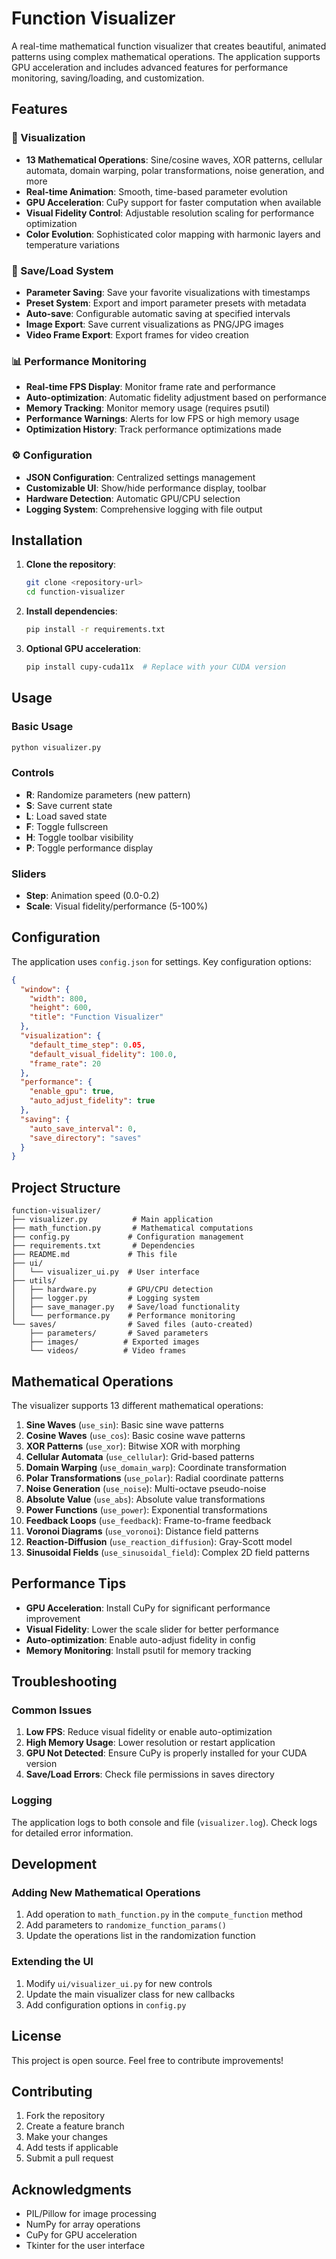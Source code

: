 # Function Visualizer

A real-time mathematical function visualizer that creates beautiful, animated patterns using complex mathematical operations. The application supports GPU acceleration and includes advanced features for performance monitoring, saving/loading, and customization.

## Features

### 🎨 Visualization
- **13 Mathematical Operations**: Sine/cosine waves, XOR patterns, cellular automata, domain warping, polar transformations, noise generation, and more
- **Real-time Animation**: Smooth, time-based parameter evolution
- **GPU Acceleration**: CuPy support for faster computation when available
- **Visual Fidelity Control**: Adjustable resolution scaling for performance optimization
- **Color Evolution**: Sophisticated color mapping with harmonic layers and temperature variations

### 💾 Save/Load System
- **Parameter Saving**: Save your favorite visualizations with timestamps
- **Preset System**: Export and import parameter presets with metadata
- **Auto-save**: Configurable automatic saving at specified intervals
- **Image Export**: Save current visualizations as PNG/JPG images
- **Video Frame Export**: Export frames for video creation

### 📊 Performance Monitoring
- **Real-time FPS Display**: Monitor frame rate and performance
- **Auto-optimization**: Automatic fidelity adjustment based on performance
- **Memory Tracking**: Monitor memory usage (requires psutil)
- **Performance Warnings**: Alerts for low FPS or high memory usage
- **Optimization History**: Track performance optimizations made

### ⚙️ Configuration
- **JSON Configuration**: Centralized settings management
- **Customizable UI**: Show/hide performance display, toolbar
- **Hardware Detection**: Automatic GPU/CPU selection
- **Logging System**: Comprehensive logging with file output

## Installation

1. **Clone the repository**:
   ```bash
   git clone <repository-url>
   cd function-visualizer
   ```

2. **Install dependencies**:
   ```bash
   pip install -r requirements.txt
   ```

3. **Optional GPU acceleration**:
   ```bash
   pip install cupy-cuda11x  # Replace with your CUDA version
   ```

## Usage

### Basic Usage
```bash
python visualizer.py
```

### Controls
- **R**: Randomize parameters (new pattern)
- **S**: Save current state
- **L**: Load saved state
- **F**: Toggle fullscreen
- **H**: Toggle toolbar visibility
- **P**: Toggle performance display

### Sliders
- **Step**: Animation speed (0.0-0.2)
- **Scale**: Visual fidelity/performance (5-100%)

## Configuration

The application uses `config.json` for settings. Key configuration options:

```json
{
  "window": {
    "width": 800,
    "height": 600,
    "title": "Function Visualizer"
  },
  "visualization": {
    "default_time_step": 0.05,
    "default_visual_fidelity": 100.0,
    "frame_rate": 20
  },
  "performance": {
    "enable_gpu": true,
    "auto_adjust_fidelity": true
  },
  "saving": {
    "auto_save_interval": 0,
    "save_directory": "saves"
  }
}
```

## Project Structure

```
function-visualizer/
├── visualizer.py          # Main application
├── math_function.py       # Mathematical computations
├── config.py             # Configuration management
├── requirements.txt       # Dependencies
├── README.md             # This file
├── ui/
│   └── visualizer_ui.py  # User interface
├── utils/
│   ├── hardware.py       # GPU/CPU detection
│   ├── logger.py         # Logging system
│   ├── save_manager.py   # Save/load functionality
│   └── performance.py    # Performance monitoring
└── saves/                # Saved files (auto-created)
    ├── parameters/       # Saved parameters
    ├── images/          # Exported images
    └── videos/          # Video frames
```

## Mathematical Operations

The visualizer supports 13 different mathematical operations:

1. **Sine Waves** (`use_sin`): Basic sine wave patterns
2. **Cosine Waves** (`use_cos`): Basic cosine wave patterns
3. **XOR Patterns** (`use_xor`): Bitwise XOR with morphing
4. **Cellular Automata** (`use_cellular`): Grid-based patterns
5. **Domain Warping** (`use_domain_warp`): Coordinate transformation
6. **Polar Transformations** (`use_polar`): Radial coordinate patterns
7. **Noise Generation** (`use_noise`): Multi-octave pseudo-noise
8. **Absolute Value** (`use_abs`): Absolute value transformations
9. **Power Functions** (`use_power`): Exponential transformations
10. **Feedback Loops** (`use_feedback`): Frame-to-frame feedback
11. **Voronoi Diagrams** (`use_voronoi`): Distance field patterns
12. **Reaction-Diffusion** (`use_reaction_diffusion`): Gray-Scott model
13. **Sinusoidal Fields** (`use_sinusoidal_field`): Complex 2D field patterns

## Performance Tips

- **GPU Acceleration**: Install CuPy for significant performance improvement
- **Visual Fidelity**: Lower the scale slider for better performance
- **Auto-optimization**: Enable auto-adjust fidelity in config
- **Memory Monitoring**: Install psutil for memory tracking

## Troubleshooting

### Common Issues

1. **Low FPS**: Reduce visual fidelity or enable auto-optimization
2. **High Memory Usage**: Lower resolution or restart application
3. **GPU Not Detected**: Ensure CuPy is properly installed for your CUDA version
4. **Save/Load Errors**: Check file permissions in saves directory

### Logging

The application logs to both console and file (`visualizer.log`). Check logs for detailed error information.

## Development

### Adding New Mathematical Operations

1. Add operation to `math_function.py` in the `compute_function` method
2. Add parameters to `randomize_function_params()`
3. Update the operations list in the randomization function

### Extending the UI

1. Modify `ui/visualizer_ui.py` for new controls
2. Update the main visualizer class for new callbacks
3. Add configuration options in `config.py`

## License

This project is open source. Feel free to contribute improvements!

## Contributing

1. Fork the repository
2. Create a feature branch
3. Make your changes
4. Add tests if applicable
5. Submit a pull request

## Acknowledgments

- PIL/Pillow for image processing
- NumPy for array operations
- CuPy for GPU acceleration
- Tkinter for the user interface
